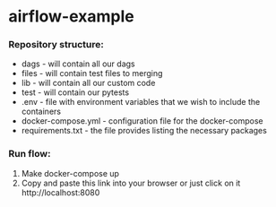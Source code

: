 # airflow-example


### Repository structure:

* dags - will contain all our dags
* files - will contain test files to merging
* lib - will contain all our custom code
* test - will contain our pytests
* .env - file with environment variables that we wish to include the containers
* docker-compose.yml - configuration file for the docker-compose
* requirements.txt - the file provides listing the necessary packages

### Run flow:
1. Make docker-compose up
2. Copy and paste this link into your browser or just click on it http://localhost:8080
